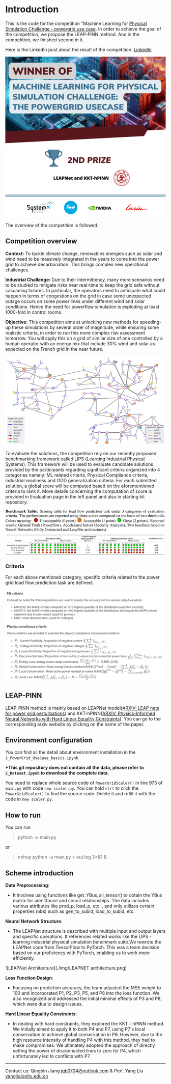 # Introduction

This is the code for the competition "Machine Learning for [Physical Simulation Challenge - powergrid use case](https://www.codabench.org/competitions/2378/).  In order to achieve the goal of the competition, we propose the LEAP-PINN method.  And in the competition, we finished second in it.

Here is the LinkedIn post about the result of the competition: [LinkedIn](https://www.linkedin.com/posts/institut-de-recherche-technologique-systemx_machine-learning-for-physical-simulation-activity-7264587187126517760-ZhgC/?utm_source=share&utm_medium=member_desktop)

![](./img/Result.png)

The overview of the competition is followed.

## Competition overview

**Context:** To tackle climate change, renewables energies such as solar and wind need to be massively integrated in the years to come into the power grid to achieve decarbonation. This brings complex new operational challenges.

**Industrial Challenge:** Due to their intermittency, many more scenarios need to be studied to mitigate risks near real-time to keep the grid safe without cascading failures. In particular, the operators need to anticipate what could happen in terms of congestions on the grid in case some unexpected outage occurs on some power lines under different wind and solar conditions. Hence the need for powerflow simulation is exploding at least 1000-fold in control rooms.

**Objective:** This competition aims at unlocking new methods for speeding-up these simulations by several order of magnitude, while ensuring some realistic criteria, in order to run this more complex risk assessment tomorrow. You will apply this on a grid of similar size of one controlled by a human operator with an energy mix that include 30% wind and solar as expected on the French grid in the near future.

![](./img/IDF-image.png)



To evaluate the solutions, the competition rely on our recently proposed benchmarking framework called LIPS (Learning Industrial Physical Systems). This framework will be used to evaluate candidate solutions provided by the participants regarding significant criteria organized into 4 categories namely: ML related criteria, Physical Compliance criteria, industrial readiness and OOD generalization criteria. For each submitted solution, a global score will be computed based on the aforementioned criteria to rank it. More details concerning the computation of score is provided in Evaluation page in the left panel and also in starting kit repository.

![](./img/Benchmark-table.png)

### Criteria

For each above mentioned category, specific criteria related to the power grid load flow prediction task are defined:

![](./img/constraints.png)



## LEAP-PINN 

LEAP-PINN method is mainly based on LEAPNet model([ARXIV: LEAP nets for power grid perturbations](https://arxiv.org/abs/1908.08314)) and KKT-hPINN([ARXIV: Physics-Informed Neural Networks with Hard Linear Equality Constraints](https://arxiv.org/abs/2402.07251)).  You can go to the corresponding arxiv website by clicking on the name of the paper.



## Environment configuration

You can find all the detail about environment installation in the `1_PowerGrid_UseCase_basics.ipynb`

**\*This git repository does not contain all the data, please refer to `2_Dataset.ipynb` to download the complete data.**

You need to replace whole source code of `PowerGridScaler()`  in line 973 of `main.py` with code `new scaler.py`. You can hold `ctrl` to click the `PowerGridScaler()` to find the source code. Delete it and refill it with the code in `new scaler.py`.

## How to run

You can run 

>python -u main.py

or

> nohup python -u main.py > out.log 2>&1 &



## Scheme introduction

**Data Preprocessing**: 

- It involves using functions like get_YBus_all_tensor() to obtain the YBus matrix for admittance and circuit relationships. The data includes various attributes like prod_p, load_p, etc. , and only utilizes certain properties (obs) such as gen_to_subid, load_to_subid, etc.



**Neural Network Structure**: 

- The LEAPNet structure is described with multiple input and output layers and specific operations. It references related works like the LIPS - learning industrial physical simulation benchmark suite.We rewrote the LEAPNet code from TensorFlow to PyTorch. This was a team decision based on our proficiency with PyTorch, enabling us to work more efficiently.

![LEAPNet Architecture](./img/LEAPNET architecture.png)

**Loss Function Design**: 

- Focusing on prediction accuracy, the team adjusted the MSE weight to 100 and incorporated P1, P2, P3, P5, and P8 into the loss function. We also recognized and addressed the initial minimal effects of P3 and P8, which were due to design issues.

**Hard Linear Equality Constraints**: 

- In dealing with hard constraints, they explored the KKT - hPINN method. We initially aimed to apply it to both P4 and P7, using P7's local conservation to achieve global conservation in P6. However, due to the high resource intensity of handling P4 with this method, they had to make compromises. We ultimately adopted the approach of directly setting the power of disconnected lines to zero for P4, which unfortunately led to conflicts with P7.



---

Contact us: Qingbin Jiang jqb0704@outlook.com  & Prof. Yang Liu yangliu@xjtu.edu.cn 

